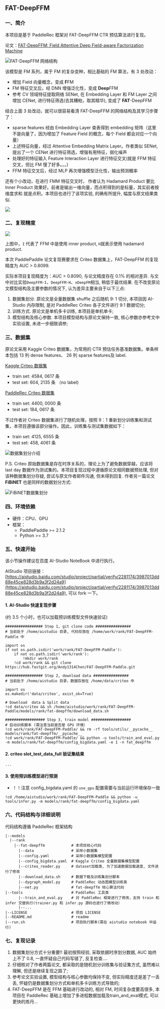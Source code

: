 ## FAT-DeepFFM

### 一、简介

本项目是基于 PaddleRec 框架对 FAT-DeepFFM CTR 预估算法进行复现。

论文：[FAT-DeepFFM: Field Attentive Deep Field-aware Factorization Machine](https://arxiv.org/abs/1905.06336)

![FAT-DeepFFM 网络结构](https://tva1.sinaimg.cn/large/008i3skNly1gtn0ys467uj610i0u0tc102.jpg)

该模型是 FM 系列，属于 FM 的复杂变种，相比基础的 FM 算法，有 3 处改动：
- 增加 Field 向量概念，变成 **F**FM 
- FM 特征交叉后，经 DNN 增强泛化性，变成 **Deep**FFM
- 参考 CV 领域特征提取网络 SENet, 在 Embedding Layer 和 FM Layer 之间增加 CENet, 进行特征筛选(去其糟粕，取其精华), 变成了 **FAT**-DeepFFM

结合上面 3 处改动，就可以很容易看清 FAT-DeepFFM 的网络结构及其学习步骤了：

- sparse features 经由 Embedding Layer 查表得到 embedding 矩阵（这里不是向量了，因为增加了 Feature Field 的概念，每个 Field 都会对应一个向量）
- 上述特征向量，经过 Attentive Embedding Matrix Layer。作者类似 SENet, 提出了一个 CENet 进行特征筛选，增强有用特征，弱化噪声
- 处理好的特征输入 Feature Interaction Layer 进行特征交叉(就是 FFM 特征交叉，但比 FM 慢了好多。。。)
- FFM 特征交叉后，经过 MLP 再次增强模型泛化性，输出预测概率

还有个小改动，在进行 FMM 特征交叉时， 作者认为 Hadamard Product 要比 Inner Product 效果好。前者是输出一维向量，而点积得到的是标量，其实前者按维度求和
就是点积。本项目也进行了该项实验, 的确有所提升, 幅度与原文结果类似.

![](https://tva1.sinaimg.cn/large/008i3skNly1gtn1f69hlej61dy0a8gn402.jpg)

### 二、复现精度

![](https://tva1.sinaimg.cn/large/008i3skNly1gtn1istjtfj611p0u0n4102.jpg)

上图中，`I` 代表了 FFM 中是使用 inner product, `H`就表示使用 hadamard product.

本次 PaddlePaddle 论文复现赛要求在 Criteo 数据集上，FAT-DeepFFM 的复现精度为 AUC > 0.8099. 

实际本项目复现精度为：AUC > 0.8090, 与论文精度存在 0.1% 的相对差异. 与文中对比实验`DeepFFM-I`、`DeepFFM-H`、`xDeepFM`相当, 稍低于最优结果.
在不改变原论文模型结构及主要参数的情况下, 认为差异主要来自于以下三点:

1. 数据集划分. 原论文是全量数据集 shuffle 之后随机 9: 1 切分, 本项目因 AI-Studio 内存限制, 是对 PaddleRec Criteo 各子文件进行 9:1 数据切分;
2. 训练方式. 原论文是单机多卡训练, 本项目是单机单卡;
3. 模型结构及核心参数. 本项目模型结构与原论文保持一致, 核心参数亦参考文中实验设置, 未进一步细致调参;


### 三、数据集

原论文采用 Kaggle Criteo 数据集，为常用的 CTR 预估任务基准数据集。单条样本包括 13 列 dense features、 26 列 sparse features及 label.

[Kaggle Criteo 数据集](https://www.kaggle.com/c/criteo-display-ad-challenge)
- train set: 4584, 0617 条
- test set:   604, 2135 条 （no label)

[PaddleRec Criteo 数据集](https://github.com/PaddlePaddle/PaddleRec/blob/release/2.1.0/datasets/criteo/run.sh)
- train set: 4400, 0000 条
- test set:   184, 0617 条

不过作者对 Criteo 数据集进行了随机处理，按照 9：1 重新划分训练集和测试集，本项目遵循该部分操作。因此，训练集与测试集数据如下：
- train set: 4125, 6555 条
- test set:   458, 4061 条

![数据集划分介绍](https://tva1.sinaimg.cn/large/008i3skNly1gtn1wdgt6rj616a0c042g02.jpg)

P.S. Criteo 原始数据集是存在时序关系的，理论上为了避免数据穿越，应该将 last day 数据作为测试集的。本项目复现过程中遵循原论文相同数据预处理,
但对该种数据集划分存疑, 尝试与原文作者邮件沟通, 但未得到回复. 作者另一篇论文 **FiBiNET** 也是同样的数据划分方式:

![FiBiNET数据集划分](https://tva1.sinaimg.cn/large/008i3skNly1gttbp02danj61180dyjve02.jpg)


### 四、环境依赖
- 硬件：CPU、GPU
- 框架：
  - PaddlePaddle >= 2.1.2
  - Python >= 3.7

### 五、快速开始

该小节操作建议在百度 AI-Studio NoteBook 中进行执行。

AIStudio 项目链接：[https://aistudio.baidu.com/studio/project/partial/verify/2281174/3987013dd88e45ce828d3b9a3f2d24a9](https://aistudio.baidu.com/studio/project/partial/verify/2281174/3987013dd88e45ce828d3b9a3f2d24a9), 可以 fork 一下。

#### 1. AI-Studio 快速复现步骤
(约 3.5 个小时，也可以加载预训练模型文件快速验证)

```
################# Step 1, git clone code ################
# 当前处于 /home/aistudio 目录, 代码存放在 /home/work/rank/FAT-DeepFFM-Paddle 中

import os
if not os.path.isdir('work/rank/FAT-DeepFFM-Paddle'):
    if not os.path.isdir('work/rank'):
        !mkdir work/rank
    !cd work/rank && git clone https://hub.fastgit.org/Andy1314Chen/FAT-DeepFFM-Paddle.git

################# Step 2, download data ################
# 当前处于 /home/aistudio 目录，数据存放在 /home/data/criteo 中

import os
os.makedir('data/criteo', exist_ok=True)

# Download  data & Split data
!cd data/criteo && sh /home/aistudio/work/rank/FAT-DeepFFM-Paddle/models/rank/fat-deepffm/download_data.sh

################## Step 3, train model ##################
# 启动训练脚本 (需注意当前是否是 GPU 环境）
!cd work/rank/FAT-DeepFFM-Paddle/ && rm -rf tools/utils/__pycache__ models/rank/fat-deepffm/__pycache__
!cd work/rank/FAT-DeepFFM-Paddle/ && python -u tools/train_and_eval.py -m models/rank/fat-deepffm/config_bigdata.yaml -e 1 -n fat_deepffm

```

#### 2. criteo slot_test_data_full 验证集结果
```
...

```

#### 3. 使用预训练模型进行预测
- ！！注意 config_bigdata.yaml 的 `use_gpu` 配置需要与当前运行环境保存一致 
```
!cd /home/aistudio/work/rank/FAT-DeepFFM-Paddle && python -u tools/infer.py -m models/rank/fat-deepffm/config_bigdata.yaml
```

### 六、代码结构与详细说明

代码结构遵循 PaddleRec 框架结构
```
|--models
  |--rank
    |--fat-deepffm            # 本项目核心代码
      |--data                 # 采样小数据集
      |--config.yaml          # 采样小数据集模型配置
      |--config_bigdata.yaml  # Kaggle Criteo 全量数据集模型配置
      |--criteo_reader.py     # dataset加载类, 为了加速数据加载速度, 文件进行了修改         
      |--download_data.sh     # 数据下载及训练集划分脚本  
      |--dygraph_model.py     # PaddleRec 动态图模型训练类
      |--net.py               # fat-deepffm 核心算法代码
|--tools                      # PaddleRec 工具类
      |--train_and_eval.py    # 对 PaddleRec 框架进行了修改，支持 train 和 infer 交替执行(trainer.py 和 infer.py 源码也进行了微改动）
      |--...
|--LICENSE                    # 项目 LICENSE
|--README.md                  # readme
|--run.sh                     # 项目执行脚本(需在 aistudio notebook 中运行)
```

### 七、复现记录
1. 数据集划分方式十分重要!! 最初按照经验, 采取依据时序划分数据, AUC 始终上不了 0.8, 一直怀疑自己代码写错了, 反复检查....
2. 仔细核对了作者两篇论文, 都采取的是随机划分训练集与验证集方式, 虽然难以理解, 但还是继续复现之路了;
3. 参考论文实验设置, 模型结构与核心参数均保持不变, 但实际精度还是差了一丢丢, 怀疑仍是数据集划分方式和单机多卡训练方式导致的;
4. FAT-DeepFFM 是在 FFM 基础进行改动的, 相对 FM, 时间复杂度要高很多, 本项目在 PaddleRec 基础上增加了多进程数据加载及train_and_eval模式, 可以更快的炼丹...



